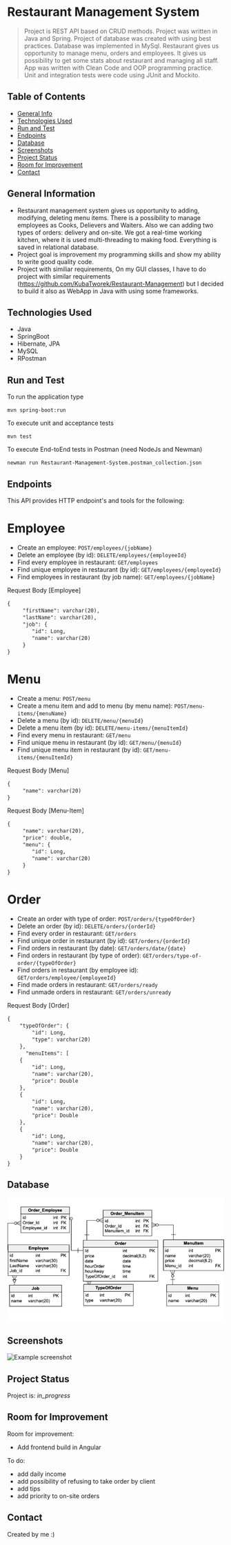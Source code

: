 # Restaurant Management System
> Project is REST API based on CRUD methods. Project was written in Java and Spring. Project of database was created with using best practices. Database was implemented in MySql. Restaurant gives us opportunity to manage menu, orders and employees. It gives us possibility to get some stats about restaurant and managing all staff. App was written with Clean Code and OOP programming practice. Unit and integration tests were code using JUnit and Mockito.


## Table of Contents
* [General Info](#general-information)
* [Technologies Used](#technologies-used)
* [Run and Test](#run-and-test)
* [Endpoints](#endpoints)
* [Database](#database)
* [Screenshots](#screenshots)
* [Project Status](#project-status)
* [Room for Improvement](#room-for-improvement)
* [Contact](#contact)


## General Information
- Restaurant management system gives us opportunity to adding, modifying, deleting menu items. There is a possibility to manage employees as Cooks, Delievers and Waiters. Also we can adding two types of orders: delivery and on-site. We got a real-time working kitchen, where it is used multi-threading to making food. Everything is saved in relational database.
- Project goal is improvement my programming skills and show my ability to write good quality code.
- Project with similiar requirements, On my GUI classes, I have to do project with similar requirements (https://github.com/KubaTworek/Restaurant-Management) but I decided to build it also as WebApp in Java with using some frameworks.


## Technologies Used
- Java
- SpringBoot
- Hibernate, JPA
- MySQL
- RPostman

## Run and Test

To run the application type

```
mvn spring-boot:run
```

To execute unit and acceptance tests

```
mvn test
```

To execute End-toEnd tests in Postman (need NodeJs and Newman)

```
newman run Restaurant-Management-System.postman_collection.json
```

## Endpoints

This API provides HTTP endpoint's and tools for the following:

# Employee
* Create an employee: `POST/employees/{jobName}`
* Delete an employee (by id): `DELETE/employees/{employeeId}`
* Find every employee in restaurant: `GET/employees`
* Find unique employee in restaurant (by id): `GET/employees/{employeeId}`
* Find employees in restaurant (by job name): `GET/employees/{jobName}`

Request Body [Employee]
```
{
     "firstName": varchar(20),
     "lastName": varchar(20),
     "job": {
        "id": Long,
        "name": varchar(20)
     }
}
```

# Menu
* Create a menu: `POST/menu`
* Create a menu item and add to menu (by menu name): `POST/menu-items/{menuName}`
* Delete a menu (by id): `DELETE/menu/{menuId}`
* Delete a menu item (by id): `DELETE/menu-items/{menuItemId}`
* Find every menu in restaurant: `GET/menu`
* Find unique menu in restaurant (by id): `GET/menu/{menuId}`
* Find unique menu item in restaurant (by id): `GET/menu-items/{menuItemId}`

Request Body [Menu]
```
{
     "name": varchar(20)
}
```

Request Body [Menu-Item]
```
{
     "name": varchar(20),
     "price": double,
     "menu": {
        "id": Long,
        "name": varchar(20)
     }
}
```

# Order
* Create an order with type of order: `POST/orders/{typeOfOrder}`
* Delete an order (by id): `DELETE/orders/{orderId}`
* Find every order in restaurant: `GET/orders`
* Find unique order in restaurant (by id): `GET/orders/{orderId}`
* Find orders in restaurant (by date): `GET/orders/date/{date}`
* Find orders in restaurant (by type of order): `GET/orders/type-of-order/{typeOfOrder}`
* Find orders in restaurant (by employee id): `GET/orders/employee/{employeeId}`
* Find made orders in restaurant: `GET/orders/ready`
* Find unmade orders in restaurant: `GET/orders/unready`
  
Request Body [Order]
```
{
    "typeOfOrder": {
        "id": Long,
        "type": varchar(20)
    },
      "menuItems": [
    {
        "id": Long,
        "name": varchar(20),
        "price": Double
    },
    {
        "id": Long,
        "name": varchar(20),
        "price": Double
    },
    {
        "id": Long,
        "name": varchar(20),
        "price": Double
    }
}
```


## Database
![Example screenshot](database-schema.png)
<!-- If you have screenshots you'd like to share, include them here. -->
  
  
## Screenshots
![Example screenshot](./img/screenshot.png)
<!-- If you have screenshots you'd like to share, include them here. -->


## Project Status
Project is: _in_progress_


## Room for Improvement

Room for improvement:
- Add frontend build in Angular

To do:
- add daily income
- add possibility of refusing to take order by client
- add tips
- add priority to on-site orders


## Contact
Created by me :)
